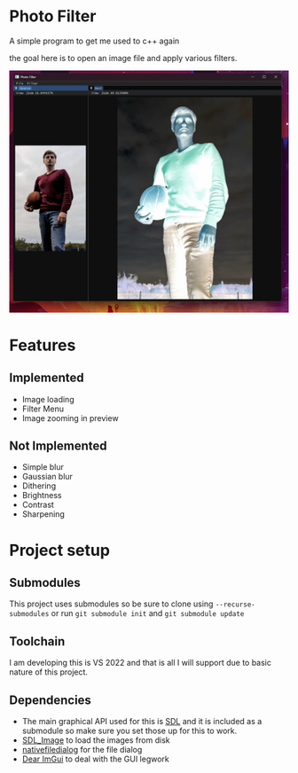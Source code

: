 # Photo Filter

A simple program to get me used to c++ again

the goal here is to open an image file and apply various filters.

![image](./demo_image.png)

# Features

## Implemented

- Image loading
- Filter Menu
- Image zooming in preview

## Not Implemented

- Simple blur
- Gaussian blur
- Dithering
- Brightness
- Contrast
- Sharpening

# Project setup

## Submodules
This project uses submodules so be sure to clone using `--recurse-submodules` or run `git submodule init` and `git submodule update`

## Toolchain
I am developing this is VS 2022 and that is all I will support due to basic nature of this project.

## Dependencies
- The main graphical API used for this is [SDL](https://wiki.libsdl.org/SDL3) and it is included as a submodule so make sure you set those up for this to work.
- [SDL_Image](https://wiki.libsdl.org/SDL2_image/FrontPage) to load the images from disk
- [nativefiledialog](https://github.com/mlabbe/nativefiledialog/tree/master) for the file dialog
- [Dear ImGui](https://github.com/ocornut/imgui/tree/master) to deal with the GUI legwork